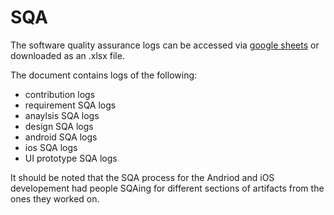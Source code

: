 # SQA

The software quality assurance logs can be accessed via [google sheets](https://docs.google.com/spreadsheets/d/1Mxeb-O8q5lSGEQVzEIIoYGkT9QRoxtuHq5hOoGGWJCI/edit?usp=sharing) or downloaded as an .xlsx file. 

The document contains logs of the following:
* contribution logs
* requirement SQA logs
* anaylsis SQA logs
* design SQA logs
* android SQA logs
* ios SQA logs
* UI prototype SQA logs

It should be noted that the SQA process for the Andriod and iOS developement had people SQAing for different sections of artifacts from the ones they worked on. 
